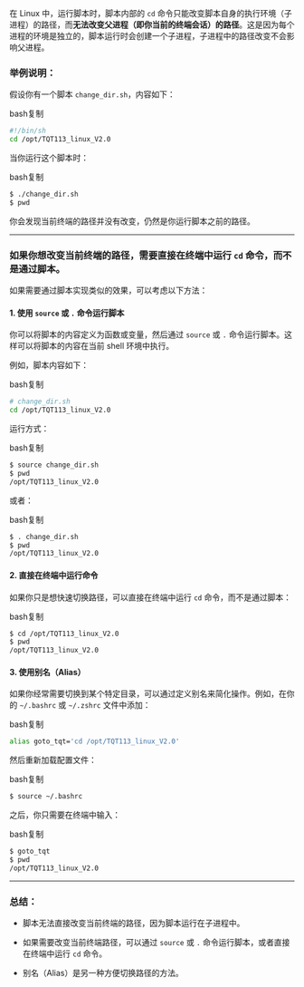


在 Linux 中，运行脚本时，脚本内部的 `cd` 命令只能改变脚本自身的执行环境（子进程）的路径，而**无法改变父进程（即你当前的终端会话）的路径**。这是因为每个进程的环境是独立的，脚本运行时会创建一个子进程，子进程中的路径改变不会影响父进程。

### 举例说明：

假设你有一个脚本 `change_dir.sh`，内容如下：

bash复制

```bash
#!/bin/sh
cd /opt/TQT113_linux_V2.0
```

当你运行这个脚本时：

bash复制

```bash
$ ./change_dir.sh
$ pwd
```

你会发现当前终端的路径并没有改变，仍然是你运行脚本之前的路径。

---

### 如果你想改变当前终端的路径，需要直接在终端中运行 `cd` 命令，而不是通过脚本。

如果需要通过脚本实现类似的效果，可以考虑以下方法：

#### 1. **使用 `source` 或 `.` 命令运行脚本**

你可以将脚本的内容定义为函数或变量，然后通过 `source` 或 `.` 命令运行脚本。这样可以将脚本的内容在当前 shell 环境中执行。

例如，脚本内容如下：

bash复制

```bash
# change_dir.sh
cd /opt/TQT113_linux_V2.0
```

运行方式：

bash复制

```bash
$ source change_dir.sh
$ pwd
/opt/TQT113_linux_V2.0
```

或者：

bash复制

```bash
$ . change_dir.sh
$ pwd
/opt/TQT113_linux_V2.0
```

#### 2. **直接在终端中运行命令**

如果你只是想快速切换路径，可以直接在终端中运行 `cd` 命令，而不是通过脚本：

bash复制

```bash
$ cd /opt/TQT113_linux_V2.0
$ pwd
/opt/TQT113_linux_V2.0
```

#### 3. **使用别名（Alias）**

如果你经常需要切换到某个特定目录，可以通过定义别名来简化操作。例如，在你的 `~/.bashrc` 或 `~/.zshrc` 文件中添加：

bash复制

```bash
alias goto_tqt='cd /opt/TQT113_linux_V2.0'
```

然后重新加载配置文件：

bash复制

```bash
$ source ~/.bashrc
```

之后，你只需要在终端中输入：

bash复制

```bash
$ goto_tqt
$ pwd
/opt/TQT113_linux_V2.0
```

---

### 总结：

- 脚本无法直接改变当前终端的路径，因为脚本运行在子进程中。
    
- 如果需要改变当前终端路径，可以通过 `source` 或 `.` 命令运行脚本，或者直接在终端中运行 `cd` 命令。
    
- 别名（Alias）是另一种方便切换路径的方法。